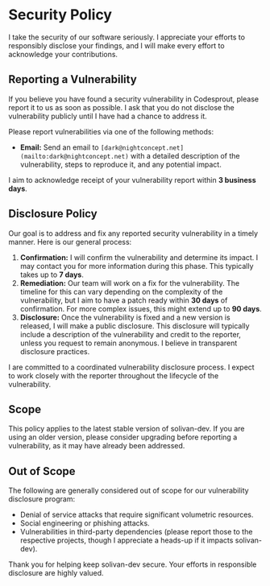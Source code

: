 # Security Policy

I take the security of our software seriously. I appreciate your efforts to responsibly disclose your findings, and I will make every effort to acknowledge your contributions.

## Reporting a Vulnerability

If you believe you have found a security vulnerability in Codesprout, please report it to us as soon as possible. I ask that you do not disclose the vulnerability publicly until I have had a chance to address it.

Please report vulnerabilities via one of the following methods:

* **Email:** Send an email to `[dark@nightconcept.net](mailto:dark@nightconcept.net)` with a detailed description of the vulnerability, steps to reproduce it, and any potential impact.

I aim to acknowledge receipt of your vulnerability report within **3 business days**.

## Disclosure Policy

Our goal is to address and fix any reported security vulnerability in a timely manner. Here is our general process:

1. **Confirmation:** I will confirm the vulnerability and determine its impact. I may contact you for more information during this phase. This typically takes up to **7 days**.
2. **Remediation:** Our team will work on a fix for the vulnerability. The timeline for this can vary depending on the complexity of the vulnerability, but I aim to have a patch ready within **30 days** of confirmation. For more complex issues, this might extend up to **90 days**.
3. **Disclosure:** Once the vulnerability is fixed and a new version is released, I will make a public disclosure. This disclosure will typically include a description of the vulnerability and credit to the reporter, unless you request to remain anonymous. I believe in transparent disclosure practices.

I are committed to a coordinated vulnerability disclosure process. I expect to work closely with the reporter throughout the lifecycle of the vulnerability.

## Scope

This policy applies to the latest stable version of solivan-dev. If you are using an older version, please consider upgrading before reporting a vulnerability, as it may have already been addressed.

## Out of Scope

The following are generally considered out of scope for our vulnerability disclosure program:

* Denial of service attacks that require significant volumetric resources.
* Social engineering or phishing attacks.
* Vulnerabilities in third-party dependencies (please report those to the respective projects, though I appreciate a heads-up if it impacts solivan-dev).

Thank you for helping keep solivan-dev secure. Your efforts in responsible disclosure are highly valued.

